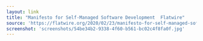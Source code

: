 ```yaml
---
layout: link
title: "Manifesto for Self-Managed Software Development  Flatwire"
source: 'https://flatwire.org/2020/02/23/manifesto-for-self-managed-software-development/'
screenshot: 'screenshots/54be34b2-9338-4f60-b561-bc02c4f8fa0f.jpg'
---
```


